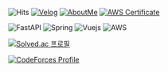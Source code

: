 ![Hits](https://hits.seeyoufarm.com/api/count/incr/badge.svg?url=https%3A%2F%2Fgithub.com%2FTaewan-Gu&count_bg=%23743DC8&title_bg=%23454545&icon=&icon_color=%23E7E7E7&title=hits&edge_flat=false)
[![Velog](https://img.shields.io/badge/-velog-brightgreen?style=round-square&logo=velog&logoColor=white&link=https://velog.io/@fksk94)](https://velog.io/@fksk94)
[![AboutMe](https://img.shields.io/badge/-AboutMe-important?style=round-square&logo=instapaper&logoColor=white&link=https://taewan.link)](https://taewan.link)
[![AWS Certificate](https://img.shields.io/badge/-AWS_Certificate-232f3e?style=round-square&logo=amazonaws&logoColor=ffffff&link=https://www.credly.com/badges/dedb275d-2387-43e9-a3e4-01451feac0e0/public_url)](https://www.credly.com/badges/dedb275d-2387-43e9-a3e4-01451feac0e0/public_url)

![FastAPI](https://img.shields.io/badge/-FastAPI-009485?style=for-the-badge&logo=fastapi&logoColor=fff)
![Spring](https://img.shields.io/badge/-Spring-69AE3D?style=for-the-badge&logo=spring&logoColor=fff)
![Vuejs](https://img.shields.io/badge/-Vue.js-4FC08D?style=for-the-badge&logo=vue.js&logoColor=fff)
![AWS](https://img.shields.io/badge/-AWS-232F3E?style=for-the-badge&logo=amazonaws&logoColor=fff)

[![Solved.ac 프로필](http://mazassumnida.wtf/api/v2/generate_badge?boj=fksk94)](https://solved.ac/fksk94)

[![CodeForces Profile](https://cf.leed.at?id=guading)](https://codeforces.com/profile/guading)








